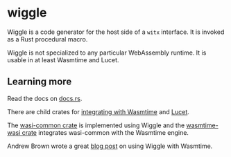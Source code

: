 # wiggle

Wiggle is a code generator for the host side of a `witx` interface. It is
invoked as a Rust procedural macro.

Wiggle is not specialized to any particular WebAssembly runtime. It is usable
in at least Wasmtime and Lucet.

## Learning more

Read the docs on [docs.rs](https://docs.rs/wiggle/).

There are child crates for [integrating with Wasmtime](https://github.com/bytecodealliance/wasmtime/tree/main/crates/wiggle/wasmtime) and [Lucet](https://github.com/bytecodealliance/lucet/tree/main/lucet-wiggle).

The [wasi-common crate](https://github.com/bytecodealliance/wasmtime/tree/main/crates/wasi-common) is implemented using Wiggle and the [wasmtime-wasi
crate](https://github.com/bytecodealliance/wasmtime/tree/main/crates/wasi) integrates wasi-common with the Wasmtime engine.

Andrew Brown wrote a great [blog post](https://bytecodealliance.org/articles/implementing-wasi-nn-in-wasmtime) on using Wiggle with Wasmtime.
